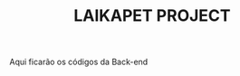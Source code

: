 <header>
  <h1>LAIKAPET PROJECT</h1>
</header>
<main>
  <p>Aqui ficarão os códigos da Back-end<p>
</main>
